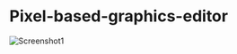 # Pixel-based-graphics-editor
 
![Screenshot1](https://github.com/user-attachments/assets/dd181d2d-5a09-4863-9028-86e17b059fc0)
